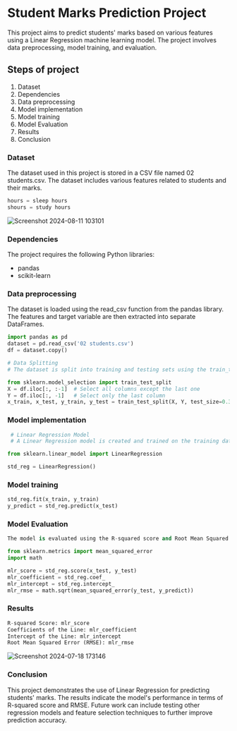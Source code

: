 
# Student Marks Prediction Project
This project aims to predict students' marks based on various features using a Linear Regression machine learning model. The project involves data preprocessing, model training, and evaluation.

## Steps of project 
1. Dataset
2. Dependencies
3. Data preprocessing 
4. Model implementation 
5. Model training
6. Model Evaluation
7. Results
8. Conclusion

### Dataset
The dataset used in this project is stored in a CSV file named 02 students.csv. The dataset includes various features related to students and their marks.
```python
hours = sleep hours
shours = study hours 
```
![Screenshot 2024-08-11 103101](https://github.com/user-attachments/assets/52448f7a-4cc3-4d66-bc1f-810c4aeb284a)


### Dependencies
The project requires the following Python libraries:
* pandas
* scikit-learn

### Data preprocessing 
The dataset is loaded using the read_csv function from the pandas library. The features and target variable are then extracted into separate DataFrames.
``` python
import pandas as pd
dataset = pd.read_csv('02 students.csv')
df = dataset.copy()

# Data Splitting
# The dataset is split into training and testing sets using the train_test_split function from scikit-learn.

from sklearn.model_selection import train_test_split
X = df.iloc[:, :-1]  # Select all columns except the last one
Y = df.iloc[:, -1]   # Select only the last column
x_train, x_test, y_train, y_test = train_test_split(X, Y, test_size=0.3, random_state=1234)
```
### Model implementation
``` python 
 # Linear Regression Model
 # A Linear Regression model is created and trained on the training data. Predictions are then made on the test data.

from sklearn.linear_model import LinearRegression

std_reg = LinearRegression()
```
### Model training
``` python
std_reg.fit(x_train, y_train)
y_predict = std_reg.predict(x_test)
```
### Model Evaluation
``` python
The model is evaluated using the R-squared score and Root Mean Squared Error (RMSE).

from sklearn.metrics import mean_squared_error
import math

mlr_score = std_reg.score(x_test, y_test)
mlr_coefficient = std_reg.coef_
mlr_intercept = std_reg.intercept_
mlr_rmse = math.sqrt(mean_squared_error(y_test, y_predict))
```
### Results
``` python
R-squared Score: mlr_score
Coefficients of the Line: mlr_coefficient
Intercept of the Line: mlr_intercept
Root Mean Squared Error (RMSE): mlr_rmse
```
![Screenshot 2024-07-18 173146](https://github.com/user-attachments/assets/0736b96e-ae8b-404a-acca-fa00cc62b353)


### Conclusion
This project demonstrates the use of Linear Regression for predicting students' marks. The results indicate the model's performance in terms of R-squared score and RMSE. Future work can include testing other regression models and feature selection techniques to further improve prediction accuracy.




